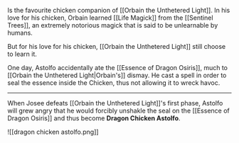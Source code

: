 Is the favourite chicken companion of [[Orbain the Unthetered Light]]. In his love for his chicken, Orbain learned [[Life Magick]] from the [[Sentinel Trees]], an extremely notorious magick that is said to be unlearnable by humans. 

But for his love for his chicken, [[Orbain the Unthetered Light]] still choose to learn it.

One day, Astolfo accidentally ate the [[Essence of Dragon Osiris]], much to [[Orbain the Unthetered Light|Orbain's]] dismay. He cast a spell in order to seal the essence inside the Chicken, thus not allowing it to wreck havoc.

---

When Josee defeats [[Orbain the Unthetered Light]]'s first phase, Astolfo will grew angry that he would forcibly unshakle the seal on the [[Essence of Dragon Osiris]] and thus become **Dragon Chicken Astolfo**.

![[dragon chicken astolfo.png]]